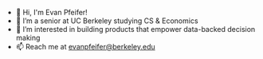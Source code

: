 <!--
**evanpfeifer/evanpfeifer** is a ✨ _special_ ✨ repository because its `README.md` (this file) appears on your GitHub profile.

Here are some ideas to get you started:

- 🔭 I’m currently working on ...
- 🌱 I’m currently learning ...
- 👯 I’m looking to collaborate on ...
- 🤔 I’m looking for help with ...
- 💬 Ask me about ...
- 📫 How to reach me: ...
- 😄 Pronouns: ...
- ⚡ Fun fact: ...
-->

- 👋 Hi, I'm Evan Pfeifer!
- 🌱 I’m a senior at UC Berkeley studying CS & Economics
- 🔭 I’m interested in building products that empower data-backed decision making
- 📫 Reach me at evanpfeifer@berkeley.edu

